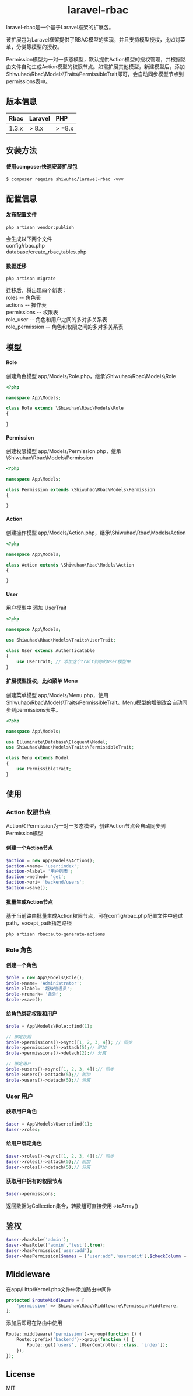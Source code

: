 <h1 align="center"> laravel-rbac </h1>


<p> laravel-rbac是一个基于Laravel框架的扩展包。</p>
<p>该扩展包为Laravel框架提供了RBAC模型的实现，并且支持模型授权，比如对菜单，分类等模型的授权。</p>
<p>Permission模型为一对一多态模型，默认提供Action模型的授权管理，并根据路由文件自动生成Action模型的权限节点。如需扩展其他模型，新建模型后，添加Shiwuhao\Rbac\Models\Traits\PermissibleTrait即可，会自动同步模型节点到permissions表中。</p>

## 版本信息

Rbac  | Laravel | PHP
:------|:--------|:--------
1.3.x | > 8.x   | > =8.x

## 安装方法

#### 使用composer快速安装扩展包

```shell
$ composer require shiwuhao/laravel-rbac -vvv
```

## 配置信息

#### 发布配置文件

```shell
php artisan vendor:publish
```

会生成以下两个文件<br>
config/rbac.php<br>
database/create_rbac_tables.php<br>

#### 数据迁移

```shell
php artisan migrate
```

迁移后，将出现四个新表：<br/>
roles -- 角色表<br/>
actions -- 操作表<br/>
permissions -- 权限表<br/>
role_user -- 角色和用户之间的多对多关系表<br/>
role_permission -- 角色和权限之间的多对多关系表<br/>

## 模型

#### Role

创建角色模型 app/Models/Role.php，继承\Shiwuhao\Rbac\Models\Role

```php
<?php

namespace App\Models;

class Role extends \Shiwuhao\Rbac\Models\Role
{

}
```

#### Permission

创建权限模型 app/Models/Permission.php，继承\Shiwuhao\Rbac\Models\Permission

```php
<?php

namespace App\Models;

class Permission extends \Shiwuhao\Rbac\Models\Permission
{

}
```

#### Action

创建操作模型 app/Models/Action.php，继承\Shiwuhao\Rbac\Models\Action

```php
<?php

namespace App\Models;

class Action extends \Shiwuhao\Rbac\Models\Action
{

}
```

#### User

用户模型中 添加 UserTrait

```php
<?php

namespace App\Models;

use Shiwuhao\Rbac\Models\Traits\UserTrait;

class User extends Authenticatable
{
    use UserTrait; // 添加这个trait到你的User模型中
}

```

#### 扩展模型授权，比如菜单 Menu

创建菜单模型 app/Models/Menu.php，使用 Shiwuhao\Rbac\Models\Traits\PermissibleTrait。Menu模型的增删改会自动同步到permissions表中。

```php
<?php

namespace App\Models;

use Illuminate\Database\Eloquent\Model;
use Shiwuhao\Rbac\Models\Traits\PermissibleTrait;

class Menu extends Model
{
    use PermissibleTrait;
}

```

## 使用

### Action 权限节点

Action和Permission为一对一多态模型，创建Action节点会自动同步到Permission模型

#### 创建一个Action节点

```php
$action = new App\Models\Action();
$action->name= 'user:index';
$action->label= '用户列表';
$action->method= 'get';
$action->uri= 'backend/users';
$action->save();
```

#### 批量生成Action节点

<p>基于当前路由批量生成Action权限节点，可在config/rbac.php配置文件中通过path，except_path指定路径</p>

```shell
php artisan rbac:auto-generate-actions
```

### Role 角色

#### 创建一个角色

```php
$role = new App\Models\Role();
$role->name= 'Administrator';
$role->label= '超级管理员';
$role->remark= '备注';
$role->save();
```

#### 给角色绑定权限和用户

```php
$role = App\Models\Role::find(1);

// 绑定权限
$role->permissions()->sync([1, 2, 3, 4]); // 同步
$role->permissions()->attach(5);// 附加
$role->permissions()->detach(2);// 分离

// 绑定用户
$role->users()->sync([1, 2, 3, 4]);// 同步
$role->users()->attach(5);// 附加
$role->users()->detach(5);// 分离
```

### User 用户

#### 获取用户角色

```php
$user = App\Models\User::find(1);
$user->roles;
```

#### 给用户绑定角色

```php
$user->roles()->sync([1, 2, 3, 4]);// 同步
$user->roles()->attach(5);// 附加
$user->roles()->detach(5);// 分离
```

#### 获取用户拥有的权限节点

```php
$user->permissions;
```

<p>返回数据为Collection集合，转数组可直接使用->toArray()</p>

## 鉴权

```php
$user->hasRole('admin');
$user->hasRole(['admin','test'],true);
$user->hasPermission('user:add');
$user->hasPermission($names = ['user:add','user:edit'],$checkColumn = 'name',$and = false);
```

## Middleware

在app/Http/Kernel.php文件中添加路由中间件

```php
protected $routeMiddleware = [
    'permission' => Shiwuhao\Rbac\Middleware\PermissionMiddleware,
];
```

添加后即可在路由中使用

```php
Route::middleware('permission')->group(function () {
    Route::prefix('backend')->group(function () {
        Route::get('users', [UserController::class, 'index']);
    });
});
```

## License

MIT